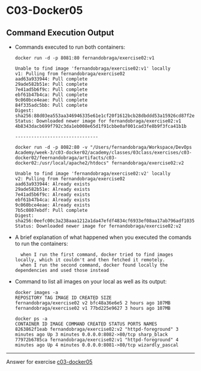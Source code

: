 # C03-Docker05

## Command Execution Output

- Commands executed to run both containers:

  ```
  docker run -d -p 8081:80 fernandobraga/exercise02:v1

  Unable to find image 'fernandobraga/exercise02:v1' locally
  v1: Pulling from fernandobraga/exercise02
  aad63a933944: Pull complete
  29ade582b51e: Pull complete
  7e41ad5b6f9c: Pull complete
  ebf61b47b4ca: Pull complete
  9c060bce4eae: Pull complete
  84f335adc5bb: Pull complete
  Digest: sha256:88d03ea553aa346946335e61e1cf20f1612bcb28dbddd53a15926cd87f2ee522
  Status: Downloaded newer image for fernandobraga/exercise02:v1
  4b8343dacb699f792c3da1eb008e65d1f91cbbe0af001cad3fe8b9f3fca41b1b

  -------------------------------

  docker run -d -p 8082:80 -v "/Users/fernandobraga/Workspace/DevOps Academy/week-3/c03-docker02/academy/classes/03class/exercises/c03-docker02/feernandobraga/artifacts/c03-docker02:/usr/local/apache2/htdocs" fernandobraga/exercise02:v2

  Unable to find image 'fernandobraga/exercise02:v2' locally
  v2: Pulling from fernandobraga/exercise02
  aad63a933944: Already exists
  29ade582b51e: Already exists
  7e41ad5b6f9c: Already exists
  ebf61b47b4ca: Already exists
  9c060bce4eae: Already exists
  7b5c0807ebdf: Pull complete
  Digest: sha256:0eefc00c3a238aaa1212a1da47efdf4834cf6933ef08aa17ab796adf10355fd6
  Status: Downloaded newer image for fernandobraga/exercise02:v2

  ```

- A brief explanation of what happened when you executed the comands to run the containers:

  ```
    when I run the first command, docker tried to find images locally, which it couldn't and then fetched it remotely.
    when I run the second command, docker found locally the dependencies and used those instead
  ```

- Command to list all images on your local as well as its output:

  ```
  docker images -a
  REPOSITORY TAG IMAGE ID CREATED SIZE
  fernandobraga/exercise02 v2 bfc48a36e6e5 2 hours ago 107MB
  fernandobraga/exercise02 v1 77bd225e9627 3 hours ago 107MB

  docker ps -a
  CONTAINER ID IMAGE COMMAND CREATED STATUS PORTS NAMES
  8263862f1eab fernandobraga/exercise02:v2 "httpd-foreground" 3 minutes ago Up 3 minutes 0.0.0.0:8082->80/tcp sharp_black
  77972b6785ca fernandobraga/exercise02:v1 "httpd-foreground" 4 minutes ago Up 4 minutes 0.0.0.0:8081->80/tcp wizardly_pascal

  ```

---

Answer for exercise [c03-docker05](https://github.com/devopsacademyau/academy/blob/af3225a3436f263164e8daebc6bbd1ef3122b900/classes/03class/exercises/c03-docker05/README.md)

```

```
